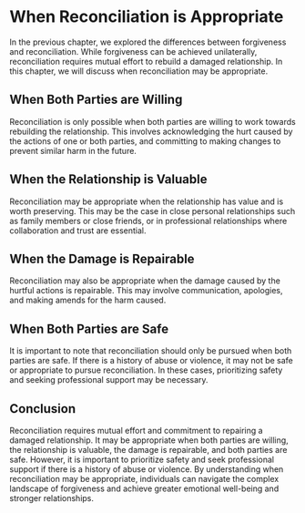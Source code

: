 # When Reconciliation is Appropriate

In the previous chapter, we explored the differences between forgiveness and reconciliation. While forgiveness can be achieved unilaterally, reconciliation requires mutual effort to rebuild a damaged relationship. In this chapter, we will discuss when reconciliation may be appropriate.

When Both Parties are Willing
-----------------------------

Reconciliation is only possible when both parties are willing to work towards rebuilding the relationship. This involves acknowledging the hurt caused by the actions of one or both parties, and committing to making changes to prevent similar harm in the future.

When the Relationship is Valuable
---------------------------------

Reconciliation may be appropriate when the relationship has value and is worth preserving. This may be the case in close personal relationships such as family members or close friends, or in professional relationships where collaboration and trust are essential.

When the Damage is Repairable
-----------------------------

Reconciliation may also be appropriate when the damage caused by the hurtful actions is repairable. This may involve communication, apologies, and making amends for the harm caused.

When Both Parties are Safe
--------------------------

It is important to note that reconciliation should only be pursued when both parties are safe. If there is a history of abuse or violence, it may not be safe or appropriate to pursue reconciliation. In these cases, prioritizing safety and seeking professional support may be necessary.

Conclusion
----------

Reconciliation requires mutual effort and commitment to repairing a damaged relationship. It may be appropriate when both parties are willing, the relationship is valuable, the damage is repairable, and both parties are safe. However, it is important to prioritize safety and seek professional support if there is a history of abuse or violence. By understanding when reconciliation may be appropriate, individuals can navigate the complex landscape of forgiveness and achieve greater emotional well-being and stronger relationships.
